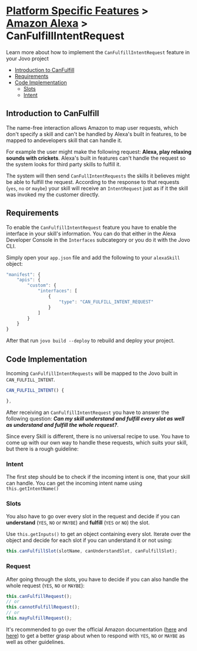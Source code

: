 # [Platform Specific Features](../) > [Amazon Alexa](./README.md) > CanFulfillIntentRequest

Learn more about how to implement the `CanFulfillIntentRequest` feature in your Jovo project

- [Introduction to CanFulfill](#introduction-to-canfulfill)
- [Requirements](#requirements)
- [Code Implementation](#code-implementation)
	- [Slots](#slots)
	- [Intent](#intent)

## Introduction to CanFulfill

The name-free interaction allows Amazon to map user requests, which don't specify a skill and can't be handled by Alexa's built in features, to be mapped to andevelopers skill that can handle it.

For example the user might make the following request: **Alexa, play relaxing sounds with crickets**. Alexa's built in features can't handle the request so the system looks for third party skills to fulfill it.

The system will then send `CanFullIntentRequests` the skills it believes might be able to fulfill the request. According to the response to that requests (`yes`, `no` or `maybe`) your skill will receive an `IntentRequest` just as if it the skill was invoked my the customer directly.

## Requirements

To enable the `CanFulfillIntentRequest` feature you have to enable the interface in your skill's information. You can do that either in the Alexa Developer Console in the `Interfaces` subcategory or you do it with the Jovo CLI.

Simply open your `app.json` file and add the following to your `alexaSkill` object:
```javascript
"manifest": {
	"apis": {
		"custom": {
			"interfaces": [
				{
					"type": "CAN_FULFILL_INTENT_REQUEST"
				}
			]
		}
	}
}
```
After that run `jovo build --deploy` to rebuild and deploy your project.

## Code Implementation

Incoming `CanFulfillIntentRequests` will be mapped to the Jovo built in `CAN_FULFILL_INTENT`.
```javascript
CAN_FULFILL_INTENT() {

},
```
After receiving an `CanFulfillIntentRequest` you have to answer the following question: _**Can my skill understand and fulfill every slot as well as understand and fulfill the whole request?**_.

Since every Skill is different, there is no universal recipe to use. You have to come up with our own way to handle these requests, which suits your skill, but there is a rough guideline:

### Intent

The first step should be to check if the incoming intent is one, that your skill can handle. You can get the incoming intent name using `this.getIntentName()`

### Slots

You also have to go over every slot in the request and decide if you can **understand** (`YES`, `NO` or `MAYBE`) and **fulfill** (`YES` or `NO`) the slot.

Use `this.getInputs()` to get an object containing every slot. Iterate over the object and decide for each slot if you can understand it or not using: 
```javascript
this.canFulfillSlot(slotName, canUnderstandSlot, canFulfillSlot);
```

### Request

After going through the slots, you have to decide if you can also handle the whole request (`YES`, `NO` or `MAYBE`):
```javascript
this.canFulfillRequest();
// or
this.cannotFulfillRequest();
// or
this.mayFulfillRequest();
```

It's recommended to go over the official Amazon documentation ([here](https://developer.amazon.com/docs/custom-skills/request-types-reference.html#CanFulfillIntentRequest) and [here](https://developer.amazon.com/docs/custom-skills/understand-name-free-interaction-for-custom-skills.html)) to get a better grasp about when to respond with `YES`, `NO` or `MAYBE` as well as other guidelines.

<!--[metadata]: {"title": "Alexa CanFulfillIntentRequest", 
"description": "Learn how to implement CanFulfillRequests in your Jovo project", "activeSections": ["platforms", "alexa", "alexa_canfulfill"], 
"expandedSections": "platforms", "inSections": "platforms", 
"breadCrumbs": {"Docs": "docs/", "Platforms": "docs/platforms",
"Amazon Alexa": "" }, 
"commentsID": "framework/docs/canfulfill", 
"route": "docs/amazon-alexa/canfulfill" 
}-->
